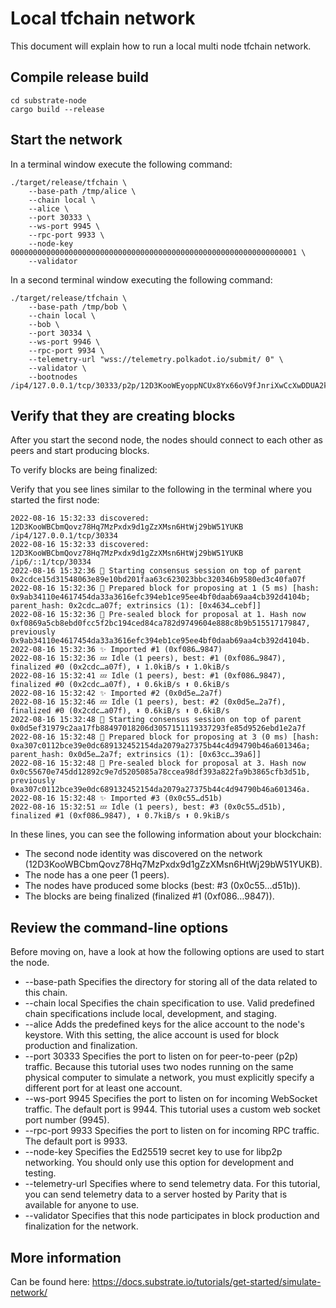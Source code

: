 # Local tfchain network

This document will explain how to run a local multi node tfchain network.

## Compile release build

```
cd substrate-node
cargo build --release
```

## Start the network

In a terminal window execute the following command:

```
./target/release/tfchain \
    --base-path /tmp/alice \
    --chain local \
    --alice \
    --port 30333 \
    --ws-port 9945 \
    --rpc-port 9933 \
    --node-key 0000000000000000000000000000000000000000000000000000000000000001 \
    --validator
```

In a second terminal window executing the following command:

```
./target/release/tfchain \
    --base-path /tmp/bob \
    --chain local \
    --bob \
    --port 30334 \
    --ws-port 9946 \
    --rpc-port 9934 \
    --telemetry-url "wss://telemetry.polkadot.io/submit/ 0" \
    --validator \
    --bootnodes /ip4/127.0.0.1/tcp/30333/p2p/12D3KooWEyoppNCUx8Yx66oV9fJnriXwCcXwDDUA2kj6vnc6iDEp
```

## Verify that they are creating blocks

After you start the second node, the nodes should connect to each other as peers and start producing blocks.

To verify blocks are being finalized:

Verify that you see lines similar to the following in the terminal where you started the first node:

```
2022-08-16 15:32:33 discovered: 12D3KooWBCbmQovz78Hq7MzPxdx9d1gZzXMsn6HtWj29bW51YUKB /ip4/127.0.0.1/tcp/30334
2022-08-16 15:32:33 discovered: 12D3KooWBCbmQovz78Hq7MzPxdx9d1gZzXMsn6HtWj29bW51YUKB /ip6/::1/tcp/30334
2022-08-16 15:32:36 🙌 Starting consensus session on top of parent 0x2cdce15d31548063e89e10bd201faa63c623023bbc320346b9580ed3c40fa07f
2022-08-16 15:32:36 🎁 Prepared block for proposing at 1 (5 ms) [hash: 0x9ab34110e4617454da33a3616efc394eb1ce95ee4bf0daab69aa4cb392d4104b; parent_hash: 0x2cdc…a07f; extrinsics (1): [0x4634…cebf]]
2022-08-16 15:32:36 🔖 Pre-sealed block for proposal at 1. Hash now 0xf0869a5cb8ebd0fcc5f2bc194ced84ca782d9749604e888c8b9b515517179847, previously 0x9ab34110e4617454da33a3616efc394eb1ce95ee4bf0daab69aa4cb392d4104b.
2022-08-16 15:32:36 ✨ Imported #1 (0xf086…9847)
2022-08-16 15:32:36 💤 Idle (1 peers), best: #1 (0xf086…9847), finalized #0 (0x2cdc…a07f), ⬇ 1.0kiB/s ⬆ 1.0kiB/s
2022-08-16 15:32:41 💤 Idle (1 peers), best: #1 (0xf086…9847), finalized #0 (0x2cdc…a07f), ⬇ 0.6kiB/s ⬆ 0.6kiB/s
2022-08-16 15:32:42 ✨ Imported #2 (0x0d5e…2a7f)
2022-08-16 15:32:46 💤 Idle (1 peers), best: #2 (0x0d5e…2a7f), finalized #0 (0x2cdc…a07f), ⬇ 0.6kiB/s ⬆ 0.6kiB/s
2022-08-16 15:32:48 🙌 Starting consensus session on top of parent 0x0d5ef31979c2aa17fb88497018206d3057151119337293fe85d9526ebd1e2a7f
2022-08-16 15:32:48 🎁 Prepared block for proposing at 3 (0 ms) [hash: 0xa307c0112bce39e0dc689132452154da2079a27375b44c4d94790b46a601346a; parent_hash: 0x0d5e…2a7f; extrinsics (1): [0x63cc…39a6]]
2022-08-16 15:32:48 🔖 Pre-sealed block for proposal at 3. Hash now 0x0c55670e745dd12892c9e7d5205085a78ccea98df393a822fa9b3865cfb3d51b, previously 0xa307c0112bce39e0dc689132452154da2079a27375b44c4d94790b46a601346a.
2022-08-16 15:32:48 ✨ Imported #3 (0x0c55…d51b)
2022-08-16 15:32:51 💤 Idle (1 peers), best: #3 (0x0c55…d51b), finalized #1 (0xf086…9847), ⬇ 0.7kiB/s ⬆ 0.9kiB/s
```

In these lines, you can see the following information about your blockchain:

- The second node identity was discovered on the network (12D3KooWBCbmQovz78Hq7MzPxdx9d1gZzXMsn6HtWj29bW51YUKB).
- The node has a one peer (1 peers).
- The nodes have produced some blocks (best: #3 (0x0c55…d51b)).
- The blocks are being finalized (finalized #1 (0xf086…9847)).

## Review the command-line options

Before moving on, have a look at how the following options are used to start the node.

- --base-path Specifies the directory for storing all of the data related to this chain.
- --chain local Specifies the chain specification to use. Valid predefined chain specifications include local, development, and staging.
- --alice Adds the predefined keys for the alice account to the node's keystore. With this setting, the alice account is used for block production and finalization.
- --port 30333 Specifies the port to listen on for peer-to-peer (p2p) traffic. Because this tutorial uses two nodes running on the same physical computer to simulate a network, you must explicitly specify a different port for at least one account.
- --ws-port 9945 Specifies the port to listen on for incoming WebSocket traffic. The default port is 9944. This tutorial uses a custom web socket port number (9945).
- --rpc-port 9933 Specifies the port to listen on for incoming RPC traffic. The default port is 9933.
- --node-key <key> Specifies the Ed25519 secret key to use for libp2p networking. You should only use this option for development and testing.
- --telemetry-url Specifies where to send telemetry data. For this tutorial, you can send telemetry data to a server hosted by Parity that is available for anyone to use.
- --validator Specifies that this node participates in block production and finalization for the network.

## More information

Can be found here: https://docs.substrate.io/tutorials/get-started/simulate-network/
